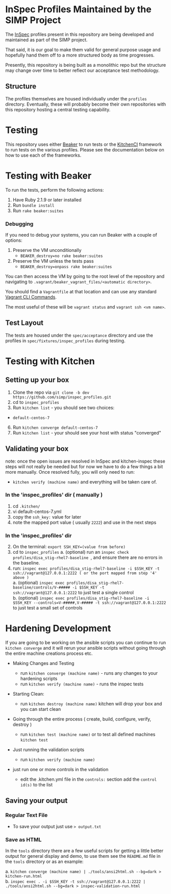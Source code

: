 # InSpec Profiles Maintained by the SIMP Project

The [InSpec](https://github.com/chef/inspec) profiles present in this repository are being developed and
maintained as part of the SIMP project.

That said, it is our goal to make them valid for general purpose usage and
hopefully hand them off to a more structured body as time progresses.

Presently, this repository is being built as a monolithic repo but the
structure may change over time to better reflect our acceptance test
methodology.

## Structure

The profiles themselves are housed individually under the ``profiles``
directory. Eventually, these will probably become their own repositories with
this repository hosting a central testing capability.

# Testing

This repository uses either [Beaker](https://github.com/puppetlabs/beaker) to run tests or the [KitchenCI](http://kitchen.ci) framework to run tests on the various profiles. Please see the
documentation below on how to use each of the frameworks.

# Testing with Beaker

To run the tests, perform the following actions:

1. Have Ruby 2.1.9 or later installed
2. Run ``bundle install``
3. Run ``rake beaker:suites``

### Debugging

If you need to debug your systems, you can run Beaker with a couple of options:

1. Preserve the VM unconditionally
   * ``BEAKER_destroy=no rake beaker:suites``
2. Preserve the VM unless the tests pass
   * ``BEAKER_destroy=onpass rake beaker:suites``

You can then access the VM by going to the root level of the repository and
navigating to `.vagrant/beaker_vagrant_files/<automatic directory>`.

You should find a `Vagrantfile` at that location and can use any standard
[Vagrant CLI Commands](https://www.vagrantup.com/docs/cli/).

The most useful of these will be ``vagrant status`` and ``vagrant ssh <vm name>``.

## Test Layout

The tests are housed under the ``spec/acceptance`` directory and use the
profiles in ``spec/fixtures/inspec_profiles`` during testing.

# Testing with Kitchen

## Setting up your box
1. Clone the repo via `git clone -b dev https://github.com/simp/inspec_profiles.git`
4. cd to `inspec_profiles`
5. Run `kitchen list` - you should see two choices:   
  - `default-centos-7`    
6. Run `kitchen converge default-centos-7`  
7. Run `kitchen list` - your should see your host with status "converged"

## Validating your box
note: once the open issues are resolved in InSpec and kitchen-inspec these steps will not really be needed but for now
we have to do a few things a bit more manually. Once resolved fully, you will only need to run:  
- `kitchen verify (machine name)` and everything will be taken care of.

### In the 'inspec_profiles' dir ( manually )
1. cd `.kitchen/`
2. vi default-centos-7.yml
3. copy the `ssh_key:` value for later
4. note the mapped port value ( usually `2222`) and use in the next steps

### In the 'inspec_profiles' dir

2. On the terminal: `export SSH_KEY=(value from before)`
3. cd to `inspec_profiles`
  a. (optional) run an `inspec check profiles/disa_stig-rhel7-baseline `, and ensure there are no errors in the baseline.
4. run: `inspec exec profiles/disa_stig-rhel7-baseline -i $SSH_KEY -t ssh://vagrant@127.0.0.1:2222 ( or the port mapped from step '4' above )`  
  a. (optional) `inspec exec profiles/disa_stig-rhel7-baseline/controls/V-##### -i $SSH_KEY -t ssh://vagrant@127.0.0.1:2222` to just test a single control  
  b. (optional) `inspec exec profiles/disa_stig-rhel7-baseline -i $SSH_KEY --controls=V-#####,V-##### -t ssh://vagrant@127.0.0.1:2222` to just test a small set of controls   

# Hardening Development  

If you are going to be working on the ansible scripts you can continue to run `kitchen converge` and it will rerun your ansible scripts without going through the entire machine creations process etc.

  * Making Changes and Testing
    - run `kitchen converge (machine name)` - runs any changes to your hardening scripts
    - run `kitchen verify (machine name)` - runs the inspec tests

  * Starting Clean:
    - run `kitchen destroy (machine name)` kitchen will drop your box and you can start clean
  * Going through the entire process ( create, build, configure, verify, destroy )
    - run `kitchen test (machine name)` or to test all defined machines `kitchen test`
  * Just running the validation scripts
    - run `kitchen verify (machine name)`
  * just run one or more controls in the validation
    - edit the .kitchen.yml file in the `controls:` section add the `control id(s)` to the list

## Saving your output

### Regular Text File  
  - To save your output just use `> output.txt`

### Save as HTML  

In the `tools` directory there are a few useful scripts for getting a little better output for general display and demo, to use them see the `README.md` file in the `tools` directory or as an example:  

  a. `kitchen converge (machine name) | ./tools/ansi2html.sh --bg=dark > kitchen-run.html`  
  b. `inspec exec . -i $SSH_KEY -t ssh://vagrant@127.0.0.1:2222 | ./tools/ansi2html.sh --bg=dark > inspec-validation-run.html`
